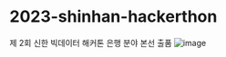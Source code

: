 # 2023-shinhan-hackerthon
제 2회 신한 빅데이터 해커톤 은행 분야 본선 출품
![image](https://github.com/chestnut1717/2023-shinhan-hackerthon/assets/62554639/5bb7c693-ad62-40b7-ae68-0756e5803100)
